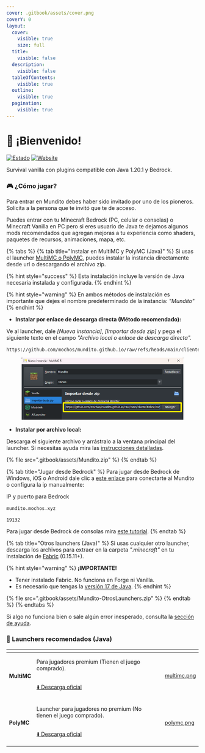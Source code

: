 ```yaml
---
cover: .gitbook/assets/cover.png
coverY: 0
layout:
  cover:
    visible: true
    size: full
  title:
    visible: false
  description:
    visible: false
  tableOfContents:
    visible: true
  outline:
    visible: true
  pagination:
    visible: true
---
```


# 🙋 ¡Bienvenido!

[![Estado](https://img.shields.io/endpoint?url=https%3A%2F%2Fminecraft-server-status-badge.vercel.app%2Fapi%2Fserver%2Fmundito.mochos.xyz%3Fport%3D25565\&style=for-the-badge)](https://stats.uptimerobot.com/vpbB3Zq4A4) [![Website](https://img.shields.io/website?url=https%3A%2F%2Fmapa.mochos.xyz%2F\&up\_message=Online\&down\_message=Offline\&style=for-the-badge\&label=Dynmap\&up\_color=97ca00)](https://stats.uptimerobot.com/vpbB3Zq4A4)

Survival vanilla con plugins compatible con Java 1.20.1 y Bedrock.

### 🎮 ¿Cómo jugar?

Para entrar en Mundito debes haber sido invitado por uno de los pioneros. Solicita a la persona que te invitó que te de acceso.

Puedes entrar con tu Minecraft Bedrock (PC, celular o consolas) o Minecraft Vanilla en PC pero si eres usuario de Java te dejamos algunos mods recomendados que agregan mejoras a tu experiencia como shaders, paquetes de recursos, animaciones, mapa, etc.

{% tabs %}
{% tab title="Instalar en MultiMC y PolyMC (Java)" %}
Si usas el launcher [MultiMC o PolyMC](./#launchers-recomendados-java), puedes instalar la instancia directamente desde url o descargando el archivo zip.

{% hint style="success" %}
Esta instalación incluye la versión de Java necesaria instalada y configurada.
{% endhint %}

{% hint style="warning" %}
En ambos métodos de instalación es importante que dejes el nombre predeterminado de la instancia: _"Mundito"_
{% endhint %}

* **Instalar por enlace de descarga directa (Método recomendado):**

Ve al launcher, dale _\[Nueva instancia]_, _\[Importar desde zip]_ y pega el siguiente texto en el campo _"Archivo local o enlace de descarga directa"._

```
https://github.com/mochos/mundito.github.io/raw/refs/heads/main/cliente/Fabric/Mundito.zip
```

<figure><img src=".gitbook/assets/importar-url.png" alt=""><figcaption></figcaption></figure>

* **Instalar por archivo local:**

Descarga el siguiente archivo y arrástralo a la ventana principal del launcher. Si necesitas ayuda mira las [instrucciones detalladas](informacion/ayuda.md#como-instalar-la-instancia-de-mundito-en-multimc-o-polymc).

{% file src=".gitbook/assets/Mundito.zip" %}
{% endtab %}

{% tab title="Jugar desde Bedrock" %}
Para jugar desde Bedrock de Windows, iOS o Android dale clic a [este enlace](minecraft://?addExternalServer=Mundito|mundito.mochos.xyz:19132) para conectarte al Mundito o configura la ip manualmente:&#x20;

IP y puerto para Bedrock

```
mundito.mochos.xyz
```

```
19132
```

Para jugar desde Bedrock de consolas mira [este tutorial](informacion/ayuda.md#como-jugar-desde-consola).
{% endtab %}

{% tab title="Otros launchers (Java)" %}
Si usas cualquier otro launcher, descarga los archivos para extraer en la carpeta _".minecraft"_ en tu instalación de [Fabric](https://fabricmc.net/use/installer/) (0.15.11+).

{% hint style="warning" %}
**¡IMPORTANTE!**

* Tener instalado Fabric. No funciona en Forge ni Vanilla.
* Es necesario que tengas la [versión 17 de Java](informacion/ayuda.md#como-configuro-java-en-polymc-y-multimc).
{% endhint %}

{% file src=".gitbook/assets/Mundito-OtrosLaunchers.zip" %}
{% endtab %}
{% endtabs %}

Si algo no funciona bien o sale algún error inesperado, consulta la [sección de ayuda](informacion/ayuda.md).

### 🚀 Launchers recomendados (Java)

<table data-card-size="large" data-view="cards"><thead><tr><th></th><th></th><th></th><th data-hidden data-card-cover data-type="files"></th></tr></thead><tbody><tr><td><h4>MultiMC</h4></td><td><p>Para jugadores premium (Tienen el juego comprado).</p><p><br><a href="https://multimc.org/#Download">⬇️ Descarga oficial</a></p></td><td></td><td><a href=".gitbook/assets/multimc.png">multimc.png</a></td></tr><tr><td><h4>PolyMC</h4></td><td><p>Launcher para jugadores no premium (No tienen el juego comprado).</p><p><br><a href="https://polymc.org/download/">⬇️ Descarga oficial</a></p></td><td></td><td><a href=".gitbook/assets/polymc.png">polymc.png</a></td></tr></tbody></table>
